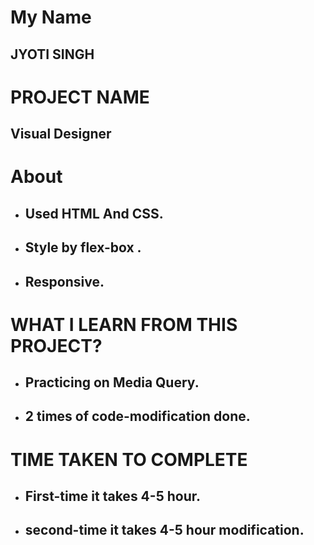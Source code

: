 # My Name

## JYOTI SINGH

# PROJECT NAME

## Visual Designer

# About

- ## Used HTML And CSS.
- ## Style by flex-box .
- ## Responsive.

# WHAT I LEARN FROM THIS PROJECT?

- ## Practicing on Media Query.
- ## 2 times of code-modification done.

# TIME TAKEN TO COMPLETE

- ## First-time it takes 4-5 hour.
- ## second-time it takes 4-5 hour modification.
